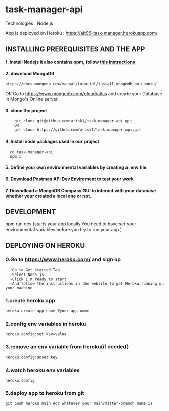 # task-manager-api
Technologies : Node.js 

App is deployed on Heroku : https://ak96-task-manager.herokuapp.com/

## INSTALLING PREREQUISITES AND THE APP

#### 1. install Nodejs it also contains npm, follow [this instructions](https://linuxize.com/post/how-to-install-node-js-on-ubuntu-18.04/)

#### 2. download MongoDB
	https://docs.mongodb.com/manual/tutorial/install-mongodb-on-ubuntu/
  OR
  Go to https://www.mongodb.com/cloud/atlas and create your Database in Mongo's Online server.

#### 3. clone the project
        git clone git@github.com:arisk1/task-manager-api.git	
        OR
	    git clone https://github.com/arisk1/task-manager-api.git

#### 4. Install node packages used in our project
      cd task-manager-api
      npm i
  
#### 5. Define your own environmental variables by creating a .env file.

#### 6. Download Postman API Dev Enviroment to test your work

#### 7. Downdload a MongoDB Compass GUI to interact with your database whether your created a local one or not.

## DEVELOPMENT
   npm run dev (starts your app locally.You need to have set your environmental variables before you try to run your app.)

## DEPLOYING ON HEROKU

### 0.Go to https://www.heroku.com/ and sign up 
      -Go to Get started Tab 
      -Select Node.js 
      -Click I'm ready to start
      -And follow the instructions in the website to get Heroku running on your machine

### 1.create heroku app
	heroku create app-name #your app name
### 2.config env variables in heroku
	heroku config:set key=value
### 3.remove an env variable from heroku(if needed)
	heroku config:unset key
### 4.watch heroku env variables
	heroku config
### 5.deploy app to heroku from git
	git push heroku main #or whatever your main/master-branch name is


